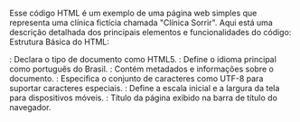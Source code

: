 Esse código HTML é um exemplo de uma página web simples que representa uma clínica fictícia chamada "Clínica Sorrir". Aqui está uma descrição detalhada dos principais elementos e funcionalidades do código:
Estrutura Básica do HTML:

<!DOCTYPE html>: Declara o tipo de documento como HTML5.
<html lang="pt-br">: Define o idioma principal como português do Brasil.
<head>: Contém metadados e informações sobre o documento.
<meta charset="UTF-8">: Especifica o conjunto de caracteres como UTF-8 para suportar caracteres especiais.
<meta name="viewport" content="width=device-width, initial-scale=1.0">: Define a escala inicial e a largura da tela para dispositivos móveis.
<title>Clínica Sorrir</title>: Título da página exibido na barra de título do navegador.
<style>: Bloco de estilo embutido para aplicar estilos CSS personalizados à página.
Estilos CSS:

Define estilos globais para o corpo da página, como a fonte, margens, preenchimento, cores de fundo e texto.
Usa flexbox (display: flex) para centralizar verticalmente o conteúdo na página (height: 100vh).
Estiliza o cartão .card que envolve o conteúdo principal da clínica, aplicando sombra, borda arredondada e fundo claro semi-transparente.
Estiliza o título <h1> da clínica com cor específica e margem inferior.
Conteúdo da Página:

<div class="card">: Contêiner principal que envolve todo o conteúdo visível da clínica.
<h1> Clínica Sorrir</h1>: Título principal da clínica dentro do cartão.
.button-container: Contêiner que organiza os botões de contato em uma coluna centralizada.
.button: Estilo dos botões de contato (Whatsapp, Telefone, Email, Site) com fundo verde, texto branco, bordas arredondadas e efeitos de transição ao passar o mouse (:hover).
Links de Contato:

Cada botão <a href="..."> possui um link para diferentes formas de contato com a clínica:
Whatsapp: https://wa.me/seu-numero-de-telefone
Telefone: tel:+55123456789
Email: mailto:contato@clinicasorrir.com.br
Site: https://www.clinicasorrir.com.br
Este código HTML/CSS cria uma página de contato simples e responsiva para a "Clínica Sorrir", destacando diferentes opções de comunicação com os visitantes, como telefone, email, whatsapp e acesso ao site da clínica. É projetado para ser visualmente atraente, funcional e fácil de usar, especialmente em dispositivos móveis devido ao uso de viewport e estilos responsivos.
